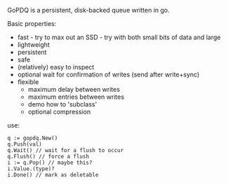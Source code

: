 GoPDQ is a persistent, disk-backed queue written in go.

Basic properties:
* fast - try to max out an SSD - try with both small bits of data and large
* lightweight
* persistent
* safe
* (relatively) easy to inspect
* optional wait for confirmation of writes (send after write+sync)
* flexible
  - maximum delay between writes
  - maximum entries between writes
  - demo how to 'subclass'
  - optional compression

use:

    q := gopdq.New()
    q.Push(val)
    q.Wait() // wait for a flush to occur
    q.Flush() // force a flush
    i := q.Pop() // maybe this?
    i.Value.(type)?
    i.Done() // mark as deletable